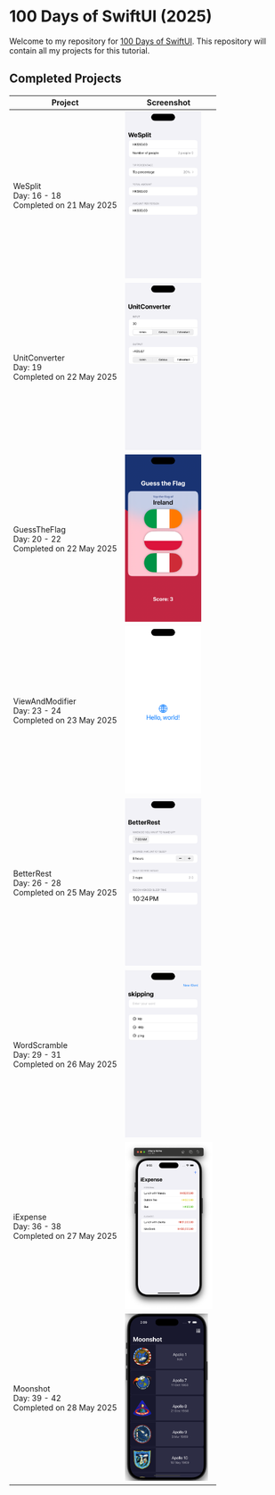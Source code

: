 # 100 Days of SwiftUI (2025)

Welcome to my repository for [100 Days of SwiftUI](https://www.hackingwithswift.com/100/swiftui).
This repository will contain all my projects for this tutorial.

## Completed Projects

| Project | Screenshot |
| ------- | ---------- |
| WeSplit <br/> Day: 16 - 18 <br/> Completed on 21 May 2025 | <img src="figures/WeSplit.png" height="300" alt="WeSplit"/> |
| UnitConverter <br/> Day: 19 <br/> Completed on 22 May 2025 | <img src="figures/UnitConverter.png" height="300" alt="UnitConverter"/> |
| GuessTheFlag <br/> Day: 20 - 22 <br/> Completed on 22 May 2025 | <img src="figures/GuessTheFlag.png" height="300" alt="GuessTheFlag"/> |
| ViewAndModifier <br/> Day: 23 - 24 <br/> Completed on 23 May 2025 | <img src="figures/ViewAndModifier.png" height="300" alt="ViewAndModifier"/> |
| BetterRest <br/> Day: 26 - 28 <br/> Completed on 25 May 2025 | <img src="figures/BetterRest.png" height="300" alt="BetterRest"/> |
| WordScramble <br/> Day: 29 - 31 <br/> Completed on 26 May 2025 | <img src="figures/WordScramble.png" height="300" alt="WordScramble"/> |
| iExpense <br/> Day: 36 - 38 <br/> Completed on 27 May 2025 | <img src="figures/iExpense.png" height="300" alt="iExpense"/> |
| Moonshot <br/> Day: 39 - 42 <br/> Completed on 28 May 2025 | <img src="figures/Moonshot.png" height="300" alt="Moonshot"/> |